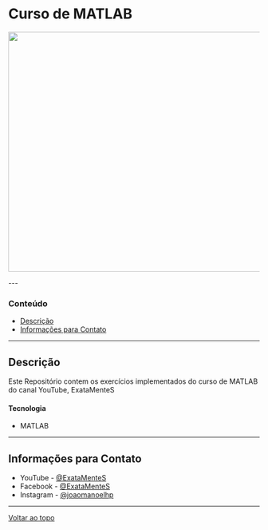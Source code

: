 # Curso de MATLAB

<p align="center">
<img src="https://scontent.fqsc1-1.fna.fbcdn.net/v/t1.0-9/p960x960/81733466_493646667946581_3680241047968940032_o.png?_nc_cat=101&_nc_sid=85a577&_nc_eui2=AeH8kebmVMAk1ii-VnpsaBuX3oWxZydj4BOuctildZDfAUB1x-0-frInYkxCRIrggOLJzPEg8_lxbk5W2uxRS_-_Kb7yobJ0fBC3uY69XbvcFA&_nc_ohc=6bOApdmuFKUAX_eSP-6&_nc_ht=scontent.fqsc1-1.fna&oh=4946f17efd85f8582ba69ee9423e2159&oe=5E96AF55" height="480" width="576">
  </p>
---

### Conteúdo

- [Descrição](#Descrição)
- [Informações para Contato](#Informações-para-Contato)

---

## Descrição

Este Repositório contem os exercícios implementados do curso de MATLAB do canal YouTube, ExataMenteS

#### Tecnologia

- MATLAB

---


## Informações para Contato

- YouTube   - [@ExataMenteS](https://www.youtube.com/channel/UCZyFebN0_gF2yy5fhVhlXtA)
- Facebook  - [@ExataMenteS](https://www.facebook.com/ExataMenteS/)
- Instagram - [@joaomanoelhp](http://instagram.com/joaomanoelhp)
---
[Voltar ao topo](#read-me-template)
